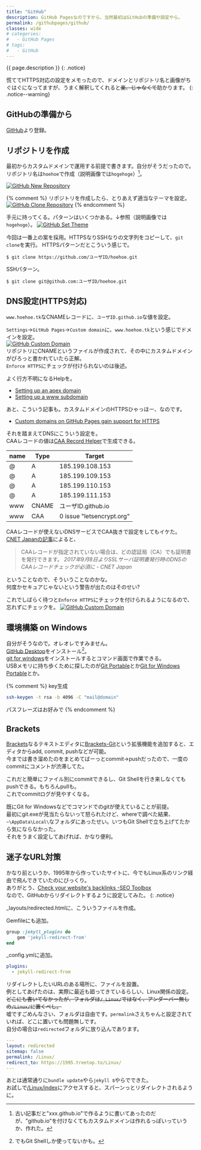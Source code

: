 ```yaml
---
title: "GitHub"
description: GitHub Pagesなのですから、当然最初はGitHubの準備や設定やら。
permalink: /githubpages/github/
classes: wide
# categories:
#   - GitHub Pages
# tags:
#   - GitHub
---
```

{{ page.description }}
{: .notice}

慌ててHTTPS対応の設定をメモったので、ドメインとリポジトリ名と画像がちぐはぐになってますが、うまく解釈してくれると~~楽、じゃなくて~~助かります。
{: .notice--warning}

## GitHubの準備から
[GitHub](https://github.com/)より登録。

## リポジトリを作成  
最初からカスタムドメインで運用する前提で書きます。自分がそうだったので。   
リポジトリ名は`hoehoe`で作成（説明画像では`hogehoge`）[^repogitory]。

[^repogitory]: 古い記事だと"xxx.github.io"で作るように書いてあったのだが、"github.io"を付けなくてもカスタムドメインは作れるっぽいっていうか、作れた。

[![GitHub New Repository](/assets/images/github-new-repository.png)](/assets/images/github-new-repository.png)

{% comment %}
リポジトリを作成したら、とりあえず適当なテーマを設定。
[![GitHub Clone Repository](/assets/images/github-set-theme.png)](/assets/images/github-set-theme.png)
{% endcomment %}

手元に持ってくる。パターンはいくつかある。↓参照（説明画像では`hogehoge`）。
[![GitHub Set Theme](/assets/images/github-clone-hogehoge.png)](/assets/images/github-clone-hogehoge.png)

今回は一番上の案を採用。HTTPSなりSSHなりの文字列をコピーして、`git clone`を実行。
HTTPSパターンだとこういう感じで。
```shell
$ git clone https://github.com/ユーザID/hoehoe.git
```
SSHパターン。
```shell
$ git clone git@github.com:ユーザID/hoehoe.git
```
## DNS設定(HTTPS対応)
`www.hoehoe.tk`なCNAMEレコードに、`ユーザID.github.io`な値を設定。

`Settings`→`GitHub Pages`→`Custom domain`に、`www.hoehoe.tk`という感じでドメインを設定。   
[![GitHub Custom Domain](/assets/images/github-custom-domain-enforce-yet.png)](/assets/images/github-custom-domain-enforce-yet.png)  
リポジトリにCNAMEというファイルが作成されて、その中にカスタムドメインがぴろっと書かれていたら正解。  
`Enforce HTTPS`にチェックが付けられないのは後述。  

よく行方不明になるHelpを。
+ [Setting up an apex domain](https://help.github.com/articles/setting-up-an-apex-domain/)
+ [Setting up a www subdomain](https://help.github.com/articles/setting-up-a-www-subdomain/)

あと、こういう記事も。カスタムドメインのHTTPSひゃっほー、なのです。
+ [Custom domains on GitHub Pages gain support for HTTPS](https://blog.github.com/2018-05-01-github-pages-custom-domains-https/)

それを踏まえてDNSにこういう設定を。  
CAAレコードの値は[CAA Record Helper](https://sslmate.com/caa/)で生成できる。  

| name | Type  | Target                    |
|------|-------|---------------------------|
| @    | A     | 185.199.108.153           |
| @    | A     | 185.199.109.153           |
| @    | A     | 185.199.110.153           |
| @    | A     | 185.199.111.153           |
| www  | CNAME | ユーザID.github.io         |
| www  | CAA   | 0 issue "letsencrypt.org" |

CAAレコードが使えないDNSサービスでCAA抜きで設定をしてもイケた。  
[CNET Japanの記事](https://japan.cnet.com/release/30208036/)によると、  
> CAAレコードが指定されていない場合は、どの認証局（CA）でも証明書を発行できます。
<cite>2017年9月8日よりSSLサーバ証明書発行時のDNSのCAAレコードチェックが必須に - CNET Japan</cite>  

ということなので、そういうことなのかな。  
何度かセキュアじゃないという警告が出たのはそのせい?

これでしばらく待つと`Enforce HTTPS`にチェックを付けられるようになるので、忘れずにチェックを。
[![GitHub Custom Domain](/assets/images/github-custom-domain-enforce-done.png)](/assets/images/github-custom-domain-enforce-done.png)

## 環境構築 on Windows 
自分がそうなので。オレオレですみません。   
[GitHub Desktop](https://desktop.github.com/)をインストール[^githubwindows]。  
[git for windows](https://gitforwindows.org/)をインストールするとコマンド画面で作業できる。  
USBメモリに持ち歩くために探したのが[Git Portable](https://github.com/sheabunge/GitPortable)とか[Git for Windows Portable](https://portableapps.com/node/36346)とか。

{% comment %}
key生成
```sh
ssh-keygen -t rsa -b 4096 -C "mail@domain"
```
パスフレーズはお好みで
{% endcomment %}

[^githubwindows]: でもGit&nbsp;Shellしか使ってないかも。

## Brackets

[Brackets](http://brackets.io/)なるテキストエディタに[Brackets-Git](https://github.com/brackets-userland/brackets-git)という拡張機能を追加すると、エディタからadd, commit, pushなどが可能。  
今までは書き溜めたのをまとめてばーっとcommit→pushだったので、一度のcommitにコメントが渋滞してた。

これだと簡単にファイル別にcommitできるし、Git Shellを行き来しなくてもpushできる。もちろんpullも。  
これでcommitログが見やすくなる。

既にGit for Windowsなどでコマンドでのgitが使えていることが前提。  
最初にgit.exeが見当たらないって怒られたけど、whereで調べた結果、`~\AppData\Local\`なフォルダにあったせい。いつもGit Shellで立ち上げてたから気にならなかった。  
それをうまく設定してあげれば、かなり便利。  

## 迷子なURL対策

かなり前というか、1995年から作っていたサイトに、今でもLinux系のリンク経由で飛んできていたのにびっくり。  
ありがとう、[Check your website's backlinks -SEO Toolbox](https://toolbox.seositecheckup.com/apps/backlinks)  
なので、GitHubからリダイレクトするように設定してみた。
{: .notice}

_layouts/redirected.htmlに、こういうファイルを作成。
<script src="https://gist.github.com/laureltreetop/7582df7a84f3912a1db3f75986f0a8b7.js"></script>

Gemfileにも追加。
```rb
group :jekyll_plugins do
	gem 'jekyll-redirect-from'
end
```
_config.ymlに追加。
```yml
plugins:
  - jekyll-redirect-from
```

リダイレクトしたいURLのある場所に、ファイルを設置。  
例としてあげたのは、実際に最近も廻ってきているらしい、Linux関係の設定。  
~~どこにも書いてなかったが、フォルダは`/_Linux/`ではなく、アンダーバー無しの`/Linux/`に置くべし。~~  
嘘ですごめんなさい、フォルダは自由です。`permalink`さえちゃんと設定されていれば、どこに置いても問題無しです。  
自分の場合は`redirected`フォルダに放り込んであります。
```yml
---
layout: redirected
sitemap: false
permalink: /Linux/
redirect_to: https://1995.treetop.to/Linux/
---
```
あとは通常通りに`bundle update`やら`jekyll `sやらでできた。  
お試しで[/Linux/index](/Linux/index)にアクセスすると、スパーンっとリダイレクトされるように。